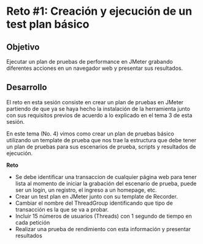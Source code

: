 # Reto #1: Creación y ejecución de un test plan básico

## Objetivo

Ejecutar un plan de pruebas de performance en JMeter grabando diferentes acciones en un navegador web y presentar sus resultados.

## Desarrollo

El reto en esta sesión consiste en crear un plan de pruebas en JMeter partiendo de que ya se haya hecho la instalación de la herramienta junto con sus requisitos previos de acuerdo a lo explicado en el tema 3 de esta sesión. 

En este tema (No. 4) vimos como crear un plan de pruebas básico utilizando un template de prueba que nos trae la estructura que debe tener un plan de pruebas para sus escenarios de prueba, scripts y resultados de ejecución.

**Reto**

- Se debe identificar una transaccion de cualquier página web para tener lista al momento de iniciar la grabación del escenario de prueba, puede ser un login, un registro, el ingreso a un homepage, etc.
- Crear un test plan en JMeter junto con su template de Recorder.
- Cambiar el nombre del ThreadGroup identificando que tipo de transacción es la que se va a probar. 
- Incluir 15 números de usuarios (Threads) con 1 segundo de tiempo en cada petición
- Realizar una prueba de rendimiento con esta información y presentar resultados
